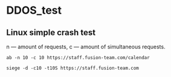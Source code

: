 # DDOS_test

## Linux simple crash test

n — amount of requests, с — amount of simultaneous requests.
```
ab -n 10 -c 10 https://staff.fusion-team.com/calendar
```

```
siege -d -c10 -t10S https://staff.fusion-team.com
```
